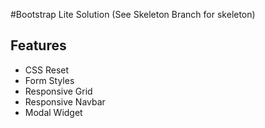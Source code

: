 #Bootstrap Lite Solution (See Skeleton Branch for skeleton)

## Features
- CSS Reset
- Form Styles
- Responsive Grid
- Responsive Navbar
- Modal Widget
